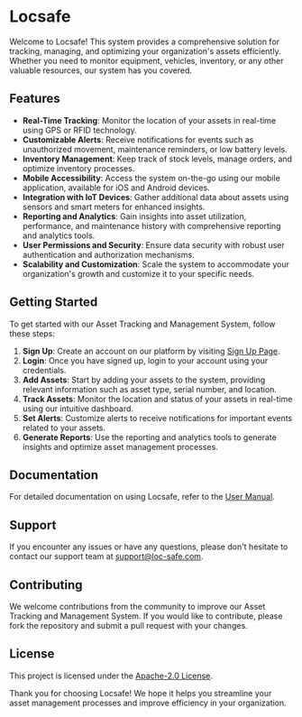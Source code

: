 # Locsafe

Welcome to Locsafe! This system provides a comprehensive solution for tracking, managing, and optimizing your organization's assets efficiently. Whether you need to monitor equipment, vehicles, inventory, or any other valuable resources, our system has you covered.

## Features

- **Real-Time Tracking**: Monitor the location of your assets in real-time using GPS or RFID technology.
- **Customizable Alerts**: Receive notifications for events such as unauthorized movement, maintenance reminders, or low battery levels.
- **Inventory Management**: Keep track of stock levels, manage orders, and optimize inventory processes.
- **Mobile Accessibility**: Access the system on-the-go using our mobile application, available for iOS and Android devices.
- **Integration with IoT Devices**: Gather additional data about assets using sensors and smart meters for enhanced insights.
- **Reporting and Analytics**: Gain insights into asset utilization, performance, and maintenance history with comprehensive reporting and analytics tools.
- **User Permissions and Security**: Ensure data security with robust user authentication and authorization mechanisms.
- **Scalability and Customization**: Scale the system to accommodate your organization's growth and customize it to your specific needs.

## Getting Started

To get started with our Asset Tracking and Management System, follow these steps:

1. **Sign Up**: Create an account on our platform by visiting [Sign Up Page](https://diagon-burrow.vercel.app/signup).
2. **Login**: Once you have signed up, login to your account using your credentials.
3. **Add Assets**: Start by adding your assets to the system, providing relevant information such as asset type, serial number, and location.
4. **Track Assets**: Monitor the location and status of your assets in real-time using our intuitive dashboard.
5. **Set Alerts**: Customize alerts to receive notifications for important events related to your assets.
6. **Generate Reports**: Use the reporting and analytics tools to generate insights and optimize asset management processes.

## Documentation

For detailed documentation on using Locsafe, refer to the [User Manual](https://diagon-burrow.vercel.app/docs).

## Support

If you encounter any issues or have any questions, please don't hesitate to contact our support team at [support@loc-safe.com](mailto:kadimak@loc-safe.com).

## Contributing

We welcome contributions from the community to improve our Asset Tracking and Management System. If you would like to contribute, please fork the repository and submit a pull request with your changes.

## License

This project is licensed under the [Apache-2.0 License](LICENSE).


Thank you for choosing Locsafe! We hope it helps you streamline your asset management processes and improve efficiency in your organization.


